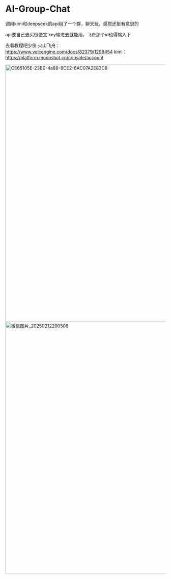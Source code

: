 # AI-Group-Chat
调用kimi和deepseek的api组了一个群，聊天玩，感觉还挺有意思的

api要自己去买很便宜
key输进去就能用，飞舟那个id也得输入下

去看教程吧少侠
火山飞舟：
https://www.volcengine.com/docs/82379/1298454
kimi：
https://platform.moonshot.cn/console/account

<img width="806" alt="CE65105E-23B0-4a88-8CE2-6AC07A2E83C8" src="https://github.com/user-attachments/assets/d6fd5bc2-3931-4674-9b3f-c0e6257c152c" />
<img width="790" alt="微信图片_20250212200508" src="https://github.com/user-attachments/assets/ada2543a-0dbe-48ae-af20-f60880c3ad36" />
